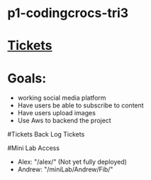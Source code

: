 # p1-codingcrocs-tri3

# [Tickets](https://github.com/alextitov19/p1-codingcrocs-tri3/projects/1)

# Goals:
- working social media platform
- Have users be able to subscribe to content
- Have users upload images
- Use Aws to backend the project

#Tickets
 Back Log Tickets 
 
#Mini Lab Access
- Alex: "/alex/" (Not yet fully deployed)
- Andrew: "/miniLab/Andrew/Fib/"
 
